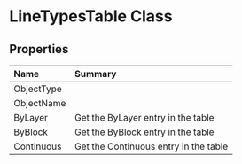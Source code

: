 # LineTypesTable Class



## Properties

| Name | Summary | 
| :- | :- | 
| ObjectType |  | 
| ObjectName |  | 
| ByLayer | Get the ByLayer entry in the table | 
| ByBlock | Get the ByBlock entry in the table | 
| Continuous | Get the Continuous entry in the table | 

